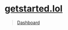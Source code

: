 # [getstarted.lol](https://getstarted.lol/)

> [Dashboard](https://vercel.com/stipsan/getstarted-lol)
